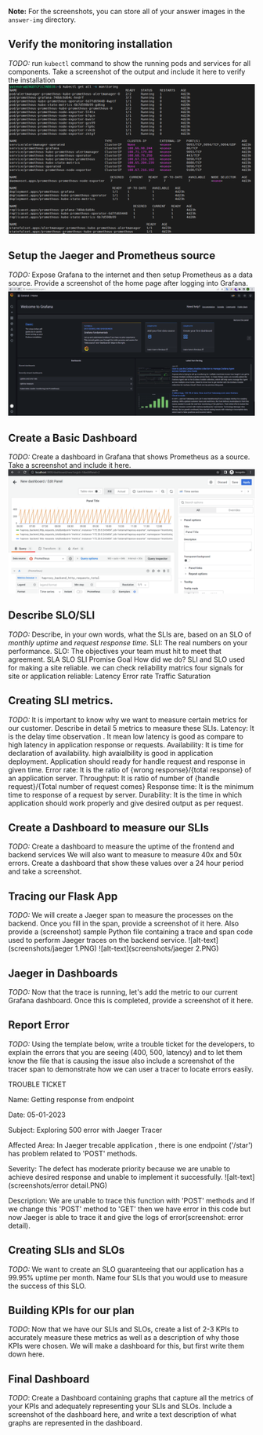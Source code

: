 **Note:** For the screenshots, you can store all of your answer images in the `answer-img` directory.

## Verify the monitoring installation
*TODO:* run `kubectl` command to show the running pods and services for all components. Take a screenshot of the output and include it here to verify the installation
![alt-text](screenshots/monitoring.PNG)

## Setup the Jaeger and Prometheus source
*TODO:* Expose Grafana to the internet and then setup Prometheus as a data source. Provide a screenshot of the home page after logging into Grafana.
![alt-text](screenshots/grafana-home.PNG)

## Create a Basic Dashboard
*TODO:* Create a dashboard in Grafana that shows Prometheus as a source. Take a screenshot and include it here.
![alt-text](screenshots/dashboard.PNG)

## Describe SLO/SLI
*TODO:* Describe, in your own words, what the SLIs are, based on an SLO of *monthly uptime* and *request response time*.
SLI: The real numbers on your performance.
SLO: The objectives your team must hit to meet that agreement.
  SLA          						SLO 						SLI
Promise		   					    Goal						How did we do?
SLI and SLO used for making a site reliable.
we can check reliability matrics four signals for site or application reliable:
Latency
Error rate
Traffic
Saturation

## Creating SLI metrics.
*TODO:* It is important to know why we want to measure certain metrics for our customer. Describe in detail 5 metrics to measure these SLIs. 
Latency: It is the delay time observation . It mean low latency is good as compare to high latency in application response or requests.
Availability: It is time for declaration of availability. high avaialbility is good in application deployment. Application should ready for handle request and response in given time.
Error rate: It is the ratio of {wrong response}/{total response} of an application server.
Throughput: It is ratio of number of {handle request}/{Total number of request comes}
Response time: It is the minimum time to response of a request by server.
Durability: It is the time in which application should work properly and give desired output as per request. 


## Create a Dashboard to measure our SLIs
*TODO:* Create a dashboard to measure the uptime of the frontend and backend services We will also want to measure to measure 40x and 50x errors. Create a dashboard that show these values over a 24 hour period and take a screenshot.


## Tracing our Flask App
*TODO:*  We will create a Jaeger span to measure the processes on the backend. Once you fill in the span, provide a screenshot of it here. Also provide a (screenshot) sample Python file containing a trace and span code used to perform Jaeger traces on the backend service.
![alt-text](screenshots/jaeger 1.PNG)
![alt-text](screenshots/jaeger 2.PNG)

## Jaeger in Dashboards
*TODO:* Now that the trace is running, let's add the metric to our current Grafana dashboard. Once this is completed, provide a screenshot of it here.

## Report Error
*TODO:* Using the template below, write a trouble ticket for the developers, to explain the errors that you are seeing (400, 500, latency) and to let them know the file that is causing the issue also include a screenshot of the tracer span to demonstrate how we can user a tracer to locate errors easily.

TROUBLE TICKET

Name: Getting response from endpoint

Date: 05-01-2023

Subject: Exploring 500 error with Jaeger Tracer

Affected Area: In Jaeger trecable application , there is one endpoint ('/star') has problem related to 'POST' methods.

Severity: The defect has moderate priority because we are unable to achieve desired response and unable to implement it successfully.
![alt-text](screenshots/error detail.PNG)

Description: We are unable to trace this function with 'POST' methods and If we change this 'POST' method to 'GET' then we have error in this code but now Jaeger is able to trace it and give the logs of error(screenshot: error detail). 


## Creating SLIs and SLOs
*TODO:* We want to create an SLO guaranteeing that our application has a 99.95% uptime per month. Name four SLIs that you would use to measure the success of this SLO.

## Building KPIs for our plan
*TODO*: Now that we have our SLIs and SLOs, create a list of 2-3 KPIs to accurately measure these metrics as well as a description of why those KPIs were chosen. We will make a dashboard for this, but first write them down here.

## Final Dashboard
*TODO*: Create a Dashboard containing graphs that capture all the metrics of your KPIs and adequately representing your SLIs and SLOs. Include a screenshot of the dashboard here, and write a text description of what graphs are represented in the dashboard.  
